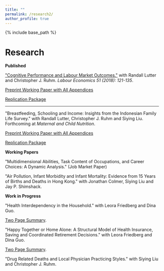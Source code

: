 ```yaml
---
title: ""
permalink: /research2/
author_profile: true
---
```


{% include base_path %}

Research
===
**Published**

["Cognitive Performance and Labour Market Outcomes."](https://www.sciencedirect.com/science/article/pii/S0927537117303329)
with Randall Lutter and Christopher J. Ruhm. *Labour Economics 51 (2018): 121-135*.

[Preprint Working Paper with All Appendices](https://www.dropbox.com/s/0599h9ykeoduivt/Cognitive%20Performance%20%26%20Labor%20Mkt%20Outcomes%20IZA_fin.pdf?dl=0)

[Replication Package](https://www.dropbox.com/sh/xff0m2polmqj7zh/AADgm3bYupjePWHuvW9XhtQIa?dl=0)

---

"Breastfeeding, Schooling and Income: Insights from the Indonesian Family Life Survey."
with Randall Lutter, Christopher J. Ruhm and Siying Liu. Forthcoming at *Maternal and Child Nutrition*.

[Preprint Working Paper with All Appendices](https://www.dropbox.com/s/vobvg4k5l4gr7bg/BF_Indonesia_Fin.pdf?dl=0)

[Replication Package](https://www.dropbox.com/sh/v8fkgrjwvfdaoxa/AAAwFO3CCGAygl7tEIVpsfVDa?dl=0)

**Working Papers**

"Multidimensional Abilities, Task Content of Occupations, and Career Choices: A Dynamic Analysis." (Job Market Paper)

"Air Pollution, Infant Morbidity and Infant Mortality: Evidence from 15 Years of Births and Deaths in Hong Kong."
with Jonathan Colmer, Siying Liu and Jay P. Shimshack.

**Work in Progress**

"Health Interdependency in the Household." with Leora Friedberg and Dina Guo.

[Two Page Summary](https://www.dropbox.com/s/tfmpv0rffm4i25e/Abstract%201_Health%20Interdependency%20in%20the%20Household.pdf?dl=0).

"Happy Together or Home Alone: A Structural Model of Health Insurance, Saving and Coordinated Retirement Decisions." with Leora Friedberg and Dina Guo.

[Two Page Summary](https://www.dropbox.com/s/rr3dl8ykk72wqlo/Abstract%202_Friedberg_Guo_Lin.pdf?dl=0).

"Drug Related Deaths and Local Physician Practicing Styles." 
with Siying Liu and Christopher J. Ruhm.



